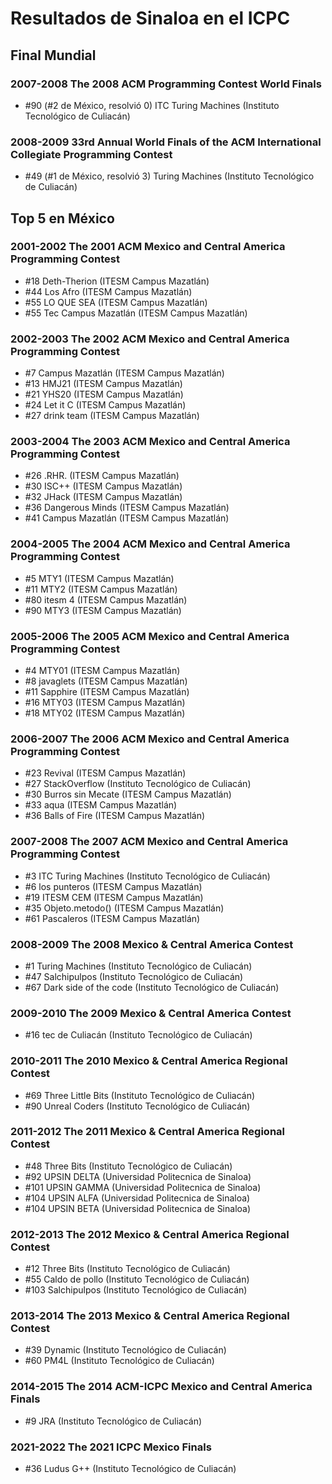 # Resultados de Sinaloa en el ICPC

## Final Mundial

### 2007-2008 The 2008 ACM Programming Contest World Finals

- #90 (#2 de México, resolvió 0) ITC Turing Machines (Instituto Tecnológico de Culiacán)

### 2008-2009 33rd Annual World Finals of the ACM International Collegiate Programming Contest

- #49 (#1 de México, resolvió 3) Turing Machines (Instituto Tecnológico de Culiacán)


## Top 5 en México

### 2001-2002 The 2001 ACM Mexico and Central America Programming Contest

- #18 Deth-Therion (ITESM Campus Mazatlán)
- #44 Los Afro (ITESM Campus Mazatlán)
- #55 LO QUE SEA (ITESM Campus Mazatlán)
- #55 Tec Campus Mazatlán (ITESM Campus Mazatlán)

### 2002-2003 The 2002 ACM Mexico and Central America Programming Contest

- #7 Campus Mazatlán (ITESM Campus Mazatlán)
- #13 HMJ21 (ITESM Campus Mazatlán)
- #21 YHS20 (ITESM Campus Mazatlán)
- #24 Let it C (ITESM Campus Mazatlán)
- #27 drink team (ITESM Campus Mazatlán)

### 2003-2004 The 2003 ACM Mexico and Central America Programming Contest

- #26 .RHR. (ITESM Campus Mazatlán)
- #30 ISC++ (ITESM Campus Mazatlán)
- #32 JHack (ITESM Campus Mazatlán)
- #36 Dangerous Minds (ITESM Campus Mazatlán)
- #41 Campus Mazatlán (ITESM Campus Mazatlán)

### 2004-2005 The 2004 ACM Mexico and Central America Programming Contest

- #5 MTY1 (ITESM Campus Mazatlán)
- #11 MTY2 (ITESM Campus Mazatlán)
- #80 itesm 4 (ITESM Campus Mazatlán)
- #90 MTY3 (ITESM Campus Mazatlán)

### 2005-2006 The 2005 ACM Mexico and Central America Programming Contest

- #4 MTY01 (ITESM Campus Mazatlán)
- #8 javaglets (ITESM Campus Mazatlán)
- #11 Sapphire (ITESM Campus Mazatlán)
- #16 MTY03 (ITESM Campus Mazatlán)
- #18 MTY02 (ITESM Campus Mazatlán)

### 2006-2007 The 2006 ACM Mexico and Central America Programming Contest

- #23 Revival (ITESM Campus Mazatlán)
- #27 StackOverflow (Instituto Tecnológico de Culiacán)
- #30 Burros sin Mecate (ITESM Campus Mazatlán)
- #33 aqua (ITESM Campus Mazatlán)
- #36 Balls of Fire (ITESM Campus Mazatlán)

### 2007-2008 The 2007 ACM Mexico and Central America Programming Contest

- #3 ITC Turing Machines (Instituto Tecnológico de Culiacán)
- #6 los punteros (ITESM Campus Mazatlán)
- #19 ITESM CEM (ITESM Campus Mazatlán)
- #35 Objeto.metodo() (ITESM Campus Mazatlán)
- #61 Pascaleros (ITESM Campus Mazatlán)

### 2008-2009 The 2008 Mexico & Central America Contest

- #1 Turing Machines (Instituto Tecnológico de Culiacán)
- #47 Salchipulpos (Instituto Tecnológico de Culiacán)
- #67 Dark side of the code (Instituto Tecnológico de Culiacán)

### 2009-2010 The 2009 Mexico & Central America Contest

- #16 tec de Culiacán (Instituto Tecnológico de Culiacán)

### 2010-2011 The 2010 Mexico & Central America Regional Contest

- #69 Three Little Bits (Instituto Tecnológico de Culiacán)
- #90 Unreal Coders (Instituto Tecnológico de Culiacán)

### 2011-2012 The 2011 Mexico & Central America Regional Contest

- #48 Three Bits (Instituto Tecnológico de Culiacán)
- #92 UPSIN DELTA (Universidad Politecnica de Sinaloa)
- #101 UPSIN GAMMA (Universidad Politecnica de Sinaloa)
- #104 UPSIN ALFA (Universidad Politecnica de Sinaloa)
- #104 UPSIN BETA (Universidad Politecnica de Sinaloa)

### 2012-2013 The 2012 Mexico & Central America Regional Contest

- #12 Three Bits (Instituto Tecnológico de Culiacán)
- #55 Caldo de pollo (Instituto Tecnológico de Culiacán)
- #103 Salchipulpos (Instituto Tecnológico de Culiacán)

### 2013-2014 The 2013 Mexico & Central America Regional Contest

- #39 Dynamic (Instituto Tecnológico de Culiacán)
- #60 PM4L (Instituto Tecnológico de Culiacán)

### 2014-2015 The 2014 ACM-ICPC Mexico and Central America Finals

- #9 JRA (Instituto Tecnológico de Culiacán)

### 2021-2022 The 2021 ICPC Mexico Finals

- #36 Ludus G++ (Instituto Tecnológico de Culiacán)



